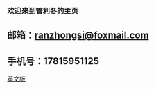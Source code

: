 ###  欢迎来到管利冬的主页
##  邮箱：ranzhongsi@foxmail.com
##  手机号：17815951125
<a href="/index-en.html">英文版</a>

